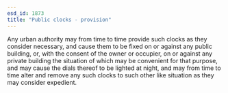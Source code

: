 ```yaml
---
esd_id: 1873
title: "Public clocks - provision"
---
```


Any urban authority may from time to time provide such clocks as they consider necessary, and cause them to be fixed on or against any public building, or, with the consent of the owner or occupier, on or against any private building the situation of which may be convenient for that purpose, and may cause the dials thereof to be lighted at night, and may from time to time alter and remove any such clocks to such other like situation as they may consider expedient.

